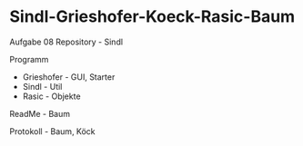 Sindl-Grieshofer-Koeck-Rasic-Baum
=================================

Aufgabe 08
Repository  - Sindl

Programm 
- Grieshofer - GUI, Starter
- Sindl - Util
- Rasic - Objekte

ReadMe - Baum

Protokoll - Baum, Köck
